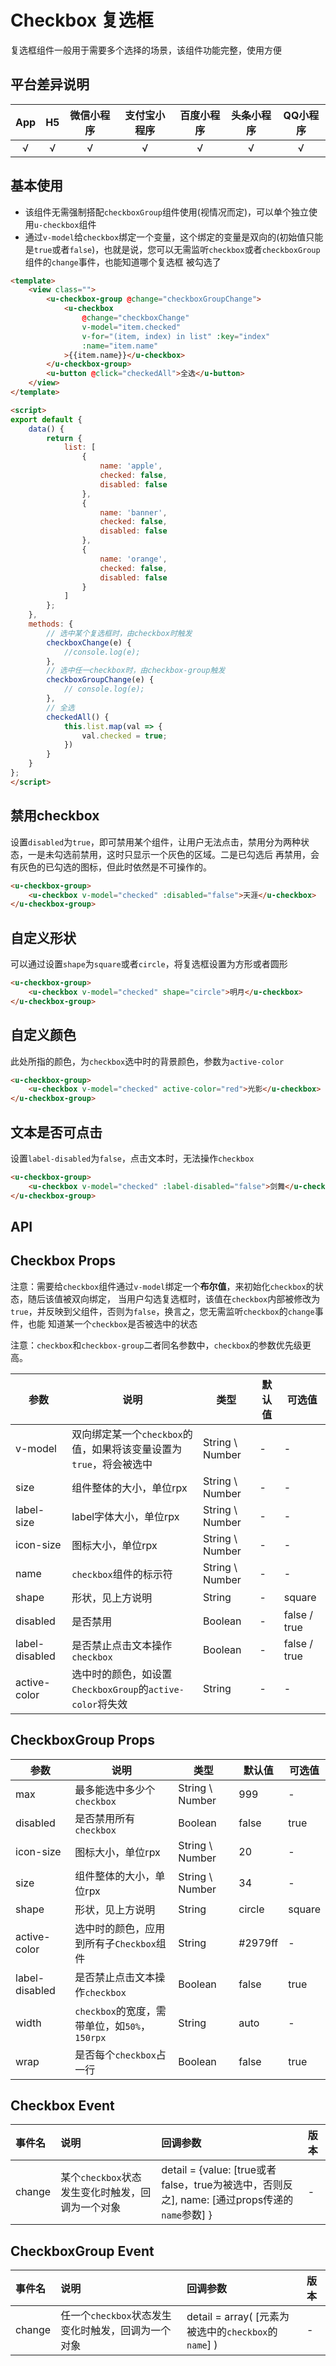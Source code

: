 # Checkbox 复选框 <to-api/>

<demo-model url="/pages/componentsB/checkbox/index"></demo-model>


复选框组件一般用于需要多个选择的场景，该组件功能完整，使用方便

## 平台差异说明

|App|H5|微信小程序|支付宝小程序|百度小程序|头条小程序|QQ小程序|
|:-:|:-:|:-:|:-:|:-:|:-:|:-:|
|√|√|√|√|√|√|√|

## 基本使用

- 该组件无需强制搭配`checkboxGroup`组件使用(视情况而定)，可以单个独立使用`u-checkbox`组件
- 通过`v-model`给`checkbox`绑定一个变量，这个绑定的变量是双向的(初始值只能是`true`或者`false`)，也就是说，您可以无需监听`checkbox`或者`checkboxGroup`组件的`change`事件，也能知道哪个复选框
被勾选了


```html
<template>
	<view class="">
		<u-checkbox-group @change="checkboxGroupChange">
			<u-checkbox 
				@change="checkboxChange" 
				v-model="item.checked" 
				v-for="(item, index) in list" :key="index" 
				:name="item.name"
			>{{item.name}}</u-checkbox>
		</u-checkbox-group>
		<u-button @click="checkedAll">全选</u-button>
	</view>
</template>

<script>
export default {
	data() {
		return {
			list: [
				{
					name: 'apple',
					checked: false,
					disabled: false
				},
				{
					name: 'banner',
					checked: false,
					disabled: false
				},
				{
					name: 'orange',
					checked: false,
					disabled: false
				}
			]
		};
	},
	methods: {
		// 选中某个复选框时，由checkbox时触发
		checkboxChange(e) {
			//console.log(e);
		},
		// 选中任一checkbox时，由checkbox-group触发
		checkboxGroupChange(e) {
			// console.log(e);
		},
		// 全选
		checkedAll() {
			this.list.map(val => {
				val.checked = true;
			})
		}
	}
};
</script>
```

## 禁用checkbox

设置`disabled`为`true`，即可禁用某个组件，让用户无法点击，禁用分为两种状态，一是未勾选前禁用，这时只显示一个灰色的区域。二是已勾选后
再禁用，会有灰色的已勾选的图标，但此时依然是不可操作的。

```html
<u-checkbox-group>
	<u-checkbox v-model="checked" :disabled="false">天涯</u-checkbox>
</u-checkbox-group>
```

## 自定义形状

可以通过设置`shape`为`square`或者`circle`，将复选框设置为方形或者圆形


```html
<u-checkbox-group>
	<u-checkbox v-model="checked" shape="circle">明月</u-checkbox>
</u-checkbox-group>
```


## 自定义颜色

此处所指的颜色，为`checkbox`选中时的背景颜色，参数为`active-color`


```html
<u-checkbox-group>
	<u-checkbox v-model="checked" active-color="red">光影</u-checkbox>
</u-checkbox-group>
```


## 文本是否可点击

设置`label-disabled`为`false`，点击文本时，无法操作`checkbox`



```html
<u-checkbox-group>
	<u-checkbox v-model="checked" :label-disabled="false">剑舞</u-checkbox>
</u-checkbox-group>
```


## API

## Checkbox Props

注意：需要给`checkbox`组件通过`v-model`绑定一个**布尔值**，来初始化`checkbox`的状态，随后该值被双向绑定，
当用户勾选复选框时，该值在`checkbox`内部被修改为`true`，并反映到父组件，否则为`false`，换言之，您无需监听`checkbox`的`change`事件，也能
知道某一个`checkbox`是否被选中的状态

注意：`checkbox`和`checkbox-group`二者同名参数中，`checkbox`的参数优先级更高。

| 参数          | 说明            | 类型            | 默认值             |  可选值   |
|-------------  |---------------- |---------------|------------------ |-------- |
| v-model | 双向绑定某一个`checkbox`的值，如果将该变量设置为`true`，将会被选中 | String \ Number | - | - |
| size | 组件整体的大小，单位rpx  | String \ Number | - | - |
| label-size | label字体大小，单位rpx  | String \ Number | - | - |
| icon-size | 图标大小，单位rpx  | String \ Number | - | - |
| name | `checkbox`组件的标示符  | String \ Number | - | - |
| shape | 形状，见上方说明 | String  | - | square |
| disabled | 是否禁用 | Boolean  | - | false / true |
| label-disabled | 是否禁止点击文本操作`checkbox` | Boolean  | - | false / true |
| active-color | 选中时的颜色，如设置`CheckboxGroup`的`active-color`将失效 | String  | - | - |



## CheckboxGroup Props

| 参数          | 说明            | 类型            | 默认值             |  可选值   |
|-------------  |---------------- |---------------|------------------ |-------- |
| max | 最多能选中多少个`checkbox`  | String \ Number | 999 | - |
| disabled | 是否禁用所有`checkbox`  | Boolean | false | true |
| icon-size | 图标大小，单位rpx  | String \ Number | 20 | - |
| size | 组件整体的大小，单位rpx  | String \ Number | 34 | - |
| shape | 形状，见上方说明 | String  | circle | square |
| active-color | 选中时的颜色，应用到所有子`Checkbox`组件 | String  | #2979ff | - |
| label-disabled | 是否禁止点击文本操作`checkbox` | Boolean  | false | true |
| width | `checkbox`的宽度，需带单位，如`50%`，`150rpx` | String  | auto | - |
| wrap | 是否每个`checkbox`占一行 | Boolean  | false | true |


## Checkbox Event

|事件名|说明|回调参数|版本|
|:-|:-|:-|:-|
| change | 某个`checkbox`状态发生变化时触发，回调为一个对象 | detail = {value: [true或者false，true为被选中，否则反之], name: [通过props传递的`name`参数] } | - |


## CheckboxGroup Event

|事件名|说明|回调参数|版本|
|:-|:-|:-|:-|
| change | 任一个`checkbox`状态发生变化时触发，回调为一个对象 | detail = array( [元素为被选中的`checkbox`的`name`] ) | - |



<style scoped>
h3[id=checkbox-props] + p + table thead tr th:nth-child(2){
	width: 35%;
}
</style>